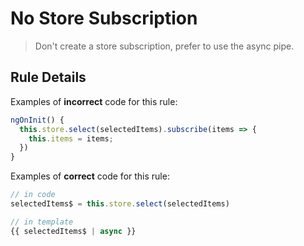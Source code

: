# No Store Subscription

> Don't create a store subscription, prefer to use the async pipe.

## Rule Details

Examples of **incorrect** code for this rule:

```ts
ngOnInit() {
  this.store.select(selectedItems).subscribe(items => {
    this.items = items;
  })
}
```

Examples of **correct** code for this rule:

<!-- prettier-ignore -->
```ts
// in code
selectedItems$ = this.store.select(selectedItems)

// in template
{{ selectedItems$ | async }}
```
